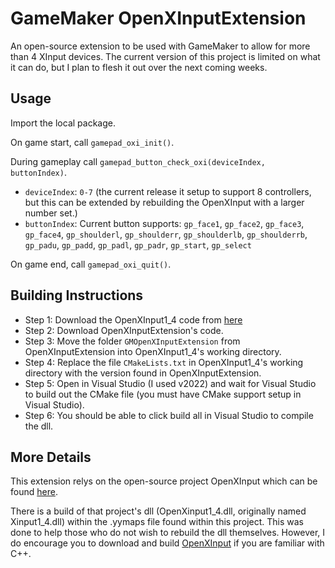 # GameMaker OpenXInputExtension
An open-source extension to be used with GameMaker to allow for more than 4 XInput devices. The current version of this project is limited on what it can do, but I plan to flesh it out over the next coming weeks.

## Usage
Import the local package.

On game start, call `gamepad_oxi_init()`.

During gameplay call `gamepad_button_check_oxi(deviceIndex, buttonIndex)`.
- `deviceIndex`: `0-7` (the current release it setup to support 8 controllers, but this can be extended by rebuilding the OpenXInput with a larger number set.)
- `buttonIndex`: Current button supports: `gp_face1`, `gp_face2`, `gp_face3`, `gp_face4`, `gp_shoulderl`, `gp_shoulderr`, `gp_shoulderlb`, `gp_shoulderrb`, `gp_padu`, `gp_padd`, `gp_padl`, `gp_padr`, `gp_start`, `gp_select`

On game end, call `gamepad_oxi_quit()`.

## Building Instructions
- Step 1: Download the OpenXInput1_4 code from [here](https://github.com/Nemirtingas/OpenXinput/tree/OpenXinput1_4)
- Step 2: Download OpenXInputExtension's code.
- Step 3: Move the folder `GMOpenXInputExtension` from OpenXInputExtension into OpenXInput1_4's working directory.
- Step 4: Replace the file `CMakeLists.txt` in OpenXInput1_4's working directory with the version found in OpenXInputExtension.
- Step 5: Open in Visual Studio (I used v2022) and wait for Visual Studio to build out the CMake file (you must have CMake support setup in Visual Studio).
- Step 6: You should be able to click build all in Visual Studio to compile the dll.

## More Details
This extension relys on the open-source project OpenXInput which can be found [here](https://github.com/Nemirtingas/OpenXinput/tree/OpenXinput1_4).

There is a build of that project's dll (OpenXinput1_4.dll, originally named Xinput1_4.dll) within the .yymaps file found within this project. This was done to help those who do not wish to rebuild the dll themselves. However, I do encourage you to download and build [OpenXInput](https://github.com/Nemirtingas/OpenXinput/tree/OpenXinput1_4) if you are familiar with C++.














